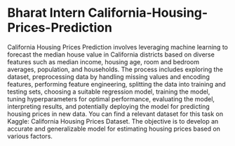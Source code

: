 # Bharat Intern California-Housing-Prices-Prediction

California Housing Prices Prediction involves leveraging machine learning to forecast the median house value in California districts based on diverse features such as median income, housing age, room and bedroom averages, population, and households. The process includes exploring the dataset, preprocessing data by handling missing values and encoding features, performing feature engineering, splitting the data into training and testing sets, choosing a suitable regression model, training the model, tuning hyperparameters for optimal performance, evaluating the model, interpreting results, and potentially deploying the model for predicting housing prices in new data. You can find a relevant dataset for this task on Kaggle: California Housing Prices Dataset. The objective is to develop an accurate and generalizable model for estimating housing prices based on various factors.

